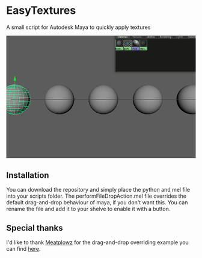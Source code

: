 # EasyTextures
A small script for Autodesk Maya to quickly apply textures

![Plugin working gif](./ReadmeAssets/EasyTextures.gif)

## Installation

You can download the repository and simply place the python and mel file into your scripts folder.
The performFileDropAction.mel file overrides the default drag-and-drop behaviour of maya, if you don't want this. You can rename the file and add it to your shelve to enable it with a button.

## Special thanks

I'd like to thank [Meatplowz](https://gist.github.com/Meatplowz) for the drag-and-drop overriding example you can find [here](https://gist.github.com/Meatplowz/376d7483d557c47f2ef8bdf3023fdf16).

